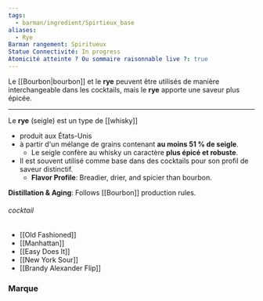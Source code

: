 ```yaml
---
tags:
  - barman/ingredient/Spirtieux_base
aliases:
  - Rye
Barman rangement: Spiritueux
Statue Connectivité: In progress
Atomicité atteinte ? Ou sommaire raisonnable live ?: true
---
```


Le [[Bourbon|bourbon]] et le **rye** peuvent être utilisés de manière interchangeable dans les cocktails, mais le **rye** apporte une saveur plus épicée.

---
Le **rye** (seigle) est un type de [[whisky]] 
- produit aux États-Unis
- à partir d'un mélange de grains contenant **au moins 51 % de seigle**. 
	- Le seigle confère au whisky un caractère **plus épicé et robuste**.
- Il est souvent utilisé comme base dans des cocktails pour son profil de saveur distinctif.
	- **Flavor Profile**: Breadier, drier, and spicier than bourbon.

**Distillation & Aging**: Follows [[Bourbon]] production rules.
###### cocktail
- [[Old Fashioned]]
- [[Manhattan]]
- [[Easy Does It]]
- [[New York Sour]]
- [[Brandy Alexander Flip]]



### Marque
